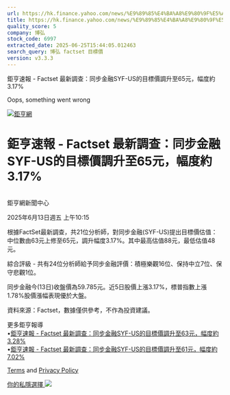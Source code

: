 ```yaml
---
url: https://hk.finance.yahoo.com/news/%E9%89%85%E4%BA%A8%E9%80%9F%E5%A0%B1-factset-%E6%9C%80%E6%96%B0%E8%AA%BF%E6%9F%A5-%E5%90%8C%E6%AD%A5%E9%87%91%E8%9E%8Dsyf-us%E7%9A%84%E7%9B%AE%E6%A8%99%E5%83%B9%E8%AA%BF%E5%8D%87%E8%87%B365%E5%85%83-141522639.html
title: https://hk.finance.yahoo.com/news/%E9%89%85%E4%BA%A8%E9%80%9F%E5%A0%B1-factset-%E6%9C%80%E6%96%B0%E8
quality_score: 5
company: 博弘
stock_code: 6997
extracted_date: 2025-06-25T15:44:05.012463
search_query: 博弘 factset 目標價
version: v3.3.3
---
```


鉅亨速報 - Factset 最新調查：同步金融SYF-US的目標價調升至65元，幅度約3.17% 


Oops, something went wrong

 

[![鉅亨網](https://s.yimg.com/ny/api/res/1.2/UM5hrThmhlnSiBO4o4qlLg--/YXBwaWQ9aGlnaGxhbmRlcjt3PTE0NjtoPTQ4O2NmPXdlYnA-/https://s.yimg.com/os/creatr-uploaded-images/2020-01/147c7630-36ab-11ea-ae7c-5ee7a0016555)](http://www.cnyes.com/ "鉅亨網")

# 鉅亨速報 - Factset 最新調查：同步金融SYF-US的目標價調升至65元，幅度約3.17%

![](data:image/gif;base64,R0lGODlhAQABAIAAAAAAAP///ywAAAAAAQABAAACAUwAOw==)

鉅亨網新聞中心

2025年6月13日週五 上午10:15

根據FactSet最新調查，共21位分析師，對同步金融(SYF-US)提出目標價估值：中位數由63元上修至65元，調升幅度3.17%。其中最高估值88元，最低估值48元。

綜合評級 - 共有24位分析師給予同步金融評價：積極樂觀16位、保持中立7位、保守悲觀1位。

同步金融今(13日)收盤價為59.785元。近5日股價上漲3.17%，標普指數上漲1.78%股價漲幅表現優於大盤。

資料來源：Factset，數據僅供參考，不作為投資建議。

更多鉅亨報導  
•[鉅亨速報 - Factset 最新調查：同步金融SYF-US的目標價調升至63元，幅度約3.28%](https://news.cnyes.com/news/id/5992252?utm_source=yahoo&utm_medium=RSS&utm_campaign=relate)  
•[鉅亨速報 - Factset 最新調查：同步金融SYF-US的目標價調升至61元，幅度約7.02%](https://news.cnyes.com/news/id/5953454?utm_source=yahoo&utm_medium=RSS&utm_campaign=relate)

[Terms](https://guce.yahoo.com/terms?locale=zh-Hant-HK)  and [Privacy Policy](https://guce.yahoo.com/privacy-policy?locale=zh-Hant-HK)

[你的私隱選擇 ![](https://s.yimg.com/dv/static/siteApp/img/privacy-choice-control.png)](https://guce.yahoo.com/state-controls?locale=zh-Hant-HK&state=VA)